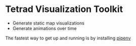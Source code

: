 # Tetrad Visualization Toolkit

- Generate static map visualizations
- Generate animations over time

The fastest way to get up and running is by installing [pipenv](https://pipenv.pypa.io/en/latest/)
